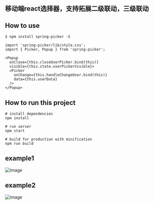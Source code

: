 ## 移动端react选择器，支持拓展二级联动，三级联动


## How to use

```
$ npm install spring-picker -S

import 'spring-picker/lib/style.css';
import { Picker, Popup } from 'spring-picker';

<Popup
  onClose={this.closeUserPicker.bind(this)}
  visible={this.state.userPickerVisible}>
  <Picker
    onChange={this.handleChangeUser.bind(this)}
    data={this.userData}
  />
</Popup>

```

## How to run this project

```
# install dependencies
npm install

# run server
npm start

# build for production with minification
npm run build

```

## example1
![image](https://github.com/springalskey/picker/blob/master/src/assets/demo1.jpeg)

## example2
![image](https://github.com/springalskey/picker/blob/master/src/assets/demo2.jpeg)

